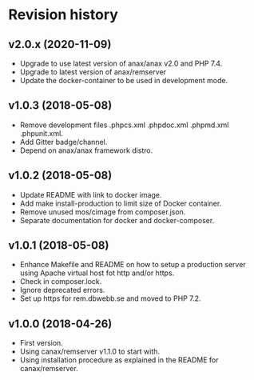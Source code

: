 Revision history
=================================



v2.0.x (2020-11-09)
---------------------------------

* Upgrade to use latest version of anax/anax v2.0 and PHP 7.4.
* Upgrade to latest version of anax/remserver
* Update the docker-container to be used in development mode.



v1.0.3 (2018-05-08)
---------------------------------

* Remove development files .phpcs.xml .phpdoc.xml .phpmd.xml .phpunit.xml.
* Add Gitter badge/channel.
* Depend on anax/anax framework distro.



v1.0.2 (2018-05-08)
---------------------------------

* Update README with link to docker image.
* Add make install-production to limit size of Docker container.
* Remove unused mos/cimage from composer.json.
* Separate documentation for docker and docker-composer.



v1.0.1 (2018-05-08)
---------------------------------

* Enhance Makefile and README on how to setup a production server using Apache virtual host fot http and/or https.
* Check in composer.lock.
* Ignore deprecated errors.
* Set up https for rem.dbwebb.se and moved to PHP 7.2.



v1.0.0 (2018-04-26)
---------------------------------

* First version.
* Using canax/remserver v1.1.0 to start with.
* Using installation procedure as explained in the README for canax/remserver.
